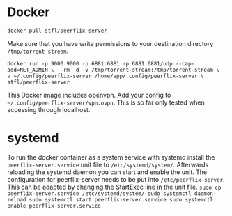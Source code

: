 Docker
========

`docker pull stfl/peerflix-server`

Make sure that you have write permissions to your destination directory `/tmp/torrent-stream`.

`docker run -p 9000:9000 -p 6881:6881 -p 6881:6881/udp --cap-add=NET_ADMIN \
--rm -d -v /tmp/torrent-stream:/tmp/torrent-stream \
-v ~/.config/peerflix-server:/home/app/.config/peerflix-server \
stfl/peerflix-server`

This Docker image includes openvpn. Add your config to `~/.config/peerflix-server/vpn.ovpn`.
This is so far only tested when accessing through localhost.

systemd
========

To run the docker container as a system service with systemd install the `peerflix-server.service` unit file to `/etc/systemd/system/`.
Afterwards reloading the systemd daemon you can start and enable the unit.
The configuration for peerflix-server needs to be put into `/etc/peerflix-server`. This can be
adapted by changing the StartExec line in the unit file.
`
sudo cp peerflix-server.service /etc/systemd/system/
sudo systemctl daemon-reload
sudo systemctl start peerflix-server.service
sudo systemctl enable peerflix-server.service
`
